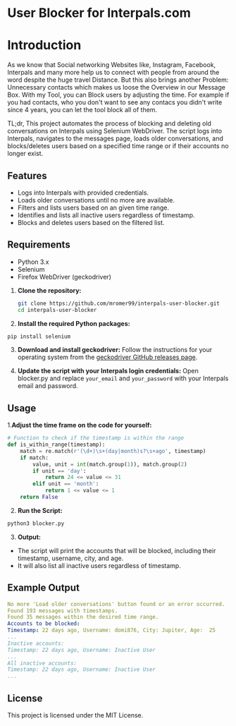 # User Blocker for Interpals.com

# Introduction

As we know that Social networking Websites like, Instagram, Facebook, Interpals and many more help us to connect with people from around the word despite the huge travel Distance. But this also brings another Problem: Unnecessary contacts which makes us loose the Overview in our Message Box. With my Tool, you can Block users by adjusting the time. For example if you had contacts, who you don't want to see any contacs you didn't write since 4 years, you can let the tool block all of them.

TL;dr, This project automates the process of blocking and deleting old conversations on Interpals using Selenium WebDriver. The script logs into Interpals, navigates to the messages page, loads older conversations, and blocks/deletes users based on a specified time range or if their accounts no longer exist.


## Features
- Logs into Interpals with provided credentials.
- Loads older conversations until no more are available.
- Filters and lists users based on an given time range.
- Identifies and lists all inactive users regardless of timestamp.
- Blocks and deletes users based on the filtered list.

## Requirements

- Python 3.x
- Selenium
- Firefox WebDriver (geckodriver)

1. **Clone the repository:**
   ```sh
   git clone https://github.com/mromer99/interpals-user-blocker.git
   cd interpals-user-blocker
   ```
2. **Install the required Python packages:**
```sh
pip install selenium
```

3. **Download and install geckodriver:** 
Follow the instructions for your operating system from the [geckodriver GitHub releases page](https://github.com/mozilla/geckodriver/releases).

4. **Update the script with your Interpals login credentials:** 
Open blocker.py and replace `your_email` and `your_password` with your Interpals email and password.

## Usage

1.**Adjust the time frame on the code for yourself:**
```python
# Function to check if the timestamp is within the range
def is_within_range(timestamp):
    match = re.match(r'(\d+)\s+(day|month)s?\s+ago', timestamp)
    if match:
        value, unit = int(match.group(1)), match.group(2)
        if unit == 'day':
            return 24 <= value <= 31
        elif unit == 'month':
            return 1 <= value <= 1
    return False
```
2. **Run the Script:**
```bash
python3 blocker.py
```
3. **Output:**
- The script will print the accounts that will be blocked, including their timestamp, username, city, and age.
- It will also list all inactive users regardless of timestamp.

## Example Output
```yaml
No more 'Load older conversations' button found or an error occurred.
Found 193 messages with timestamps.
Found 35 messages within the desired time range.
Accounts to be blocked:
Timestamp: 22 days ago, Username: domi876, City: Jupiter, Age:  25
...
Inactive accounts:
Timestamp: 22 days ago, Username: Inactive User
...
All inactive accounts:
Timestamp: 22 days ago, Username: Inactive User
...
```

## License
This project is licensed under the MIT License.
   


